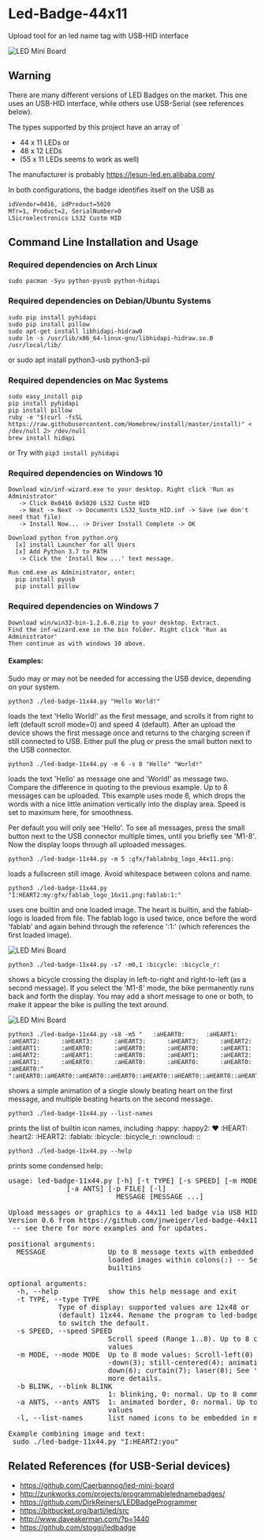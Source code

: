 # Led-Badge-44x11
Upload tool for an led name tag with USB-HID interface

![LED Mini Board](photos/green_badge.jpg)

## Warning

There are many different versions of LED Badges on the market.
This one uses an USB-HID interface, while others use USB-Serial (see references below).

The types supported by this project have an array of

- 44 x 11 LEDs or
- 48 x 12 LEDs
- (55 x 11 LEDs seems to work as well)

The manufacturer is probably https://lesun-led.en.alibaba.com/

In both configurations, the badge identifies itself on the USB as

    idVendor=0416, idProduct=5020
    Mfr=1, Product=2, SerialNumber=0
    LSicroelectronics LS32 Custm HID

## Command Line Installation and Usage

### Required dependencies on Arch Linux

    sudo pacman -Syu python-pyusb python-hidapi

### Required dependencies on Debian/Ubuntu Systems

    sudo pip install pyhidapi
    sudo pip install pillow
    sudo apt-get install libhidapi-hidraw0
    sudo ln -s /usr/lib/x86_64-linux-gnu/libhidapi-hidraw.so.0  /usr/local/lib/
  or
    sudo apt install python3-usb python3-pil

### Required dependencies on Mac Systems

    sudo easy_install pip
    pip install pyhidapi
    pip install pillow
    ruby -e "$(curl -fsSL https://raw.githubusercontent.com/Homebrew/install/master/install)" < /dev/null 2> /dev/null
    brew install hidapi
  or
    Try with `pip3 install pyhidapi`

### Required dependencies on Windows 10

    Download win/inf-wizard.exe to your desktop. Right click 'Run as Administrator'
       -> Click 0x0416 0x5020 LS32 Custm HID
       -> Next -> Next -> Documents LS32_Sustm_HID.inf -> Save (we don't need that file)
       -> Install Now... -> Driver Install Complete -> OK
    
    Download python from python.org
      [x] install Launcher for all Users
      [x] Add Python 3.7 to PATH
       -> Click the 'Install Now ...' text message.
    
    Run cmd.exe as Administrator, enter:
      pip install pyusb
      pip install pillow

### Required dependencies on Windows 7

    Download win/win32-bin-1.2.6.0.zip to your desktop. Extract.
    Find the inf-wizard.exe in the bin folder. Right click 'Run as Administrator'
    Then continue as with windows 10 above.


#### Examples:

Sudo may or may not be needed for accessing the USB device, depending on your system.

    python3 ./led-badge-11x44.py "Hello World!"

loads the text 'Hello World!' as the first message, and scrolls it from right to left (default scroll mode=0) and speed 4 (default). After an upload the device shows the first message once and returns to the charging screen if still connected to USB. Either pull the plug or press the small button next to the USB connector.

    python3 ./led-badge-11x44.py -m 6 -s 8 "Hello" "World!"

loads the text 'Hello' as message one and 'World!' as message two. Compare the difference in quoting to the previous example. Up to 8 messages can be uploaded. This example uses mode 6, which drops the words with a nice little animation vertically into the display area. Speed is set to maximum here, for smoothness.

Per default you will only see 'Hello'.  To see all messages, press the small button next to the USB connector multiple times, until you briefly see 'M1-8'. Now the display loops through all uploaded messages.

    python3 ./led-badge-11x44.py -m 5 :gfx/fablabnbg_logo_44x11.png:

loads a fullscreen still image. Avoid whitespace between colons and name.

    python3 ./led-badge-11x44.py "I:HEART2:my:gfx/fablab_logo_16x11.png:fablab:1:"

uses one builtin and one loaded image. The heart is builtin, and the fablab-logo is loaded from file. The fablab logo is used twice, once before the word 'fablab' and again behind through the reference ':1:' (which references the first loaded image).

![LED Mini Board](photos/love_my_fablab.jpg)

    python3 ./led-badge-11x44.py -s7 -m0,1 :bicycle: :bicycle_r:

shows a bicycle crossing the display in left-to-right and right-to-left (as a second message). If you select the 'M1-8' mode, the bike permanently runs back and forth the display. You may add a short message to one or both, to make it appear the bike is pulling the text around.

![LED Mini Board](photos/bicycle.gif)

```
python3 ./led-badge-11x44.py -s8 -m5 "   :aHEART0:      :aHEART1:      :aHEART2:      :aHEART3:      :aHEART3:      :aHEART3:      :aHEART2:      :aHEART1:      :aHEART0:      :aHEART0:      :aHEART0:      :aHEART1:      :aHEART2:      :aHEART1:      :aHEART0:      :aHEART1:      :aHEART2:      :aHEART1:      :aHEART0:      :aHEART0:      :aHEART0:      :aHEART0:      :aHEART0:" ":aHEART0::aHEART0::aHEART0::aHEART0::aHEART0::aHEART0::aHEART0::aHEART1::aHEART1::aHEART1::aHEART1::aHEART1::aHEART1::aHEART1::aHEART2::aHEART2::aHEART2::aHEART2::aHEART2::aHEART2::aHEART2::aHEART3::aHEART3::aHEART3::aHEART3::aHEART3::aHEART3::aHEART3::aHEART3::aHEART3::aHEART3::aHEART3::aHEART3::aHEART3::aHEART3::aHEART2::aHEART2::aHEART2::aHEART2::aHEART2::aHEART2::aHEART2::aHEART1::aHEART1::aHEART1::aHEART1::aHEART1::aHEART1::aHEART1::aHEART0::aHEART0::aHEART0::aHEART0::aHEART0::aHEART0::aHEART0::aHEART0::aHEART0::aHEART0::aHEART0::aHEART0::aHEART0::aHEART0::aHEART0::aHEART0::aHEART0::aHEART0::aHEART0::aHEART0::aHEART0::aHEART1::aHEART1::aHEART1::aHEART1::aHEART1::aHEART1::aHEART1::aHEART2::aHEART2::aHEART2::aHEART2::aHEART2::aHEART2::aHEART2::aHEART1::aHEART1::aHEART1::aHEART1::aHEART1::aHEART1::aHEART1::aHEART0::aHEART0::aHEART0::aHEART0::aHEART0::aHEART0::aHEART0::aHEART1::aHEART1::aHEART1::aHEART1::aHEART1::aHEART1::aHEART1::aHEART2::aHEART2::aHEART2::aHEART2::aHEART2::aHEART2::aHEART2::aHEART1::aHEART1::aHEART1::aHEART1::aHEART1::aHEART1::aHEART1::aHEART0::aHEART0::aHEART0::aHEART0::aHEART0::aHEART0::aHEART0::aHEART0::aHEART0::aHEART0::aHEART0::aHEART0::aHEART0::aHEART0::aHEART0::aHEART0::aHEART0::aHEART0::aHEART0::aHEART0::aHEART0::aHEART0::aHEART0::aHEART0::aHEART0::aHEART0::aHEART0::aHEART0::aHEART0::aHEART0::aHEART0::aHEART0::aHEART0::aHEART0::aHEART0:"
```

shows a simple animation of a single slowly beating heart on the first message, and multiple beating hearts on the second message.

    python3 ./led-badge-11x44.py --list-names

prints the list of builtin icon names, including :happy: :happy2: :heart: :HEART: :heart2: :HEART2: :fablab: :bicycle: :bicycle_r: :owncloud: ::

    python3 ./led-badge-11x44.py --help

prints some condensed help:

<pre>
usage: led-badge-11x44.py [-h] [-t TYPE] [-s SPEED] [-m MODE] [-b BLINK]
			  [-a ANTS] [-p FILE] [-l]
                          MESSAGE [MESSAGE ...]

Upload messages or graphics to a 44x11 led badge via USB HID.
Version 0.6 from https://github.com/jnweiger/led-badge-44x11
 -- see there for more examples and for updates.

positional arguments:
  MESSAGE               Up to 8 message texts with embedded builtin icons or
                        loaded images within colons(:) -- See -l for a list of
                        builtins

optional arguments:
  -h, --help            show this help message and exit
  -t TYPE, --type TYPE
			Type of display: supported values are 12x48 or
			(default) 11x44. Rename the program to led-badge-12x48,
			to switch the default.
  -s SPEED, --speed SPEED
                        Scroll speed (Range 1..8). Up to 8 comma-seperated
                        values
  -m MODE, --mode MODE  Up to 8 mode values: Scroll-left(0) -right(1) -up(2)
                        -down(3); still-centered(4); animation(5); drop-
                        down(6); curtain(7); laser(8); See '--mode-help' for
                        more details.
  -b BLINK, --blink BLINK
                        1: blinking, 0: normal. Up to 8 comma-seperated values
  -a ANTS, --ants ANTS  1: animated border, 0: normal. Up to 8 comma-seperated
                        values
  -l, --list-names      list named icons to be embedded in messages and exit

Example combining image and text:
 sudo ./led-badge-11x44.py "I:HEART2:you"
</pre>



## Related References (for USB-Serial devices)
 * https://github.com/Caerbannog/led-mini-board
 * http://zunkworks.com/projects/programmablelednamebadges/
 * https://github.com/DirkReiners/LEDBadgeProgrammer
 * https://bitbucket.org/bartj/led/src
 * http://www.daveakerman.com/?p=1440
 * https://github.com/stoggi/ledbadge
